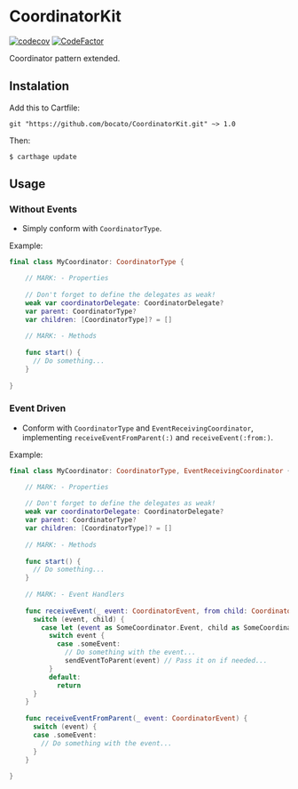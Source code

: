 # CoordinatorKit 
[![codecov](https://codecov.io/gh/bocato/CoordinatorKit/branch/master/graph/badge.svg)](https://codecov.io/gh/bocato/CoordinatorKit)
[![CodeFactor](https://www.codefactor.io/repository/github/bocato/coordinatorkit/badge)](https://www.codefactor.io/repository/github/bocato/coordinatorkit)

Coordinator pattern extended.

## Instalation

Add this to Cartfile:

`git "https://github.com/bocato/CoordinatorKit.git" ~> 1.0`

Then:

`$ carthage update`

## Usage

### Without Events

- Simply conform with `CoordinatorType`.

Example:
```swift
final class MyCoordinator: CoordinatorType {

    // MARK: - Properties
    
    // Don't forget to define the delegates as weak!
    weak var coordinatorDelegate: CoordinatorDelegate? 
    var parent: CoordinatorType?
    var children: [CoordinatorType]? = []
    
    // MARK: - Methods
    
    func start() {
      // Do something...
    }
    
}
```

### Event Driven

- Conform with `CoordinatorType` and `EventReceivingCoordinator`, implementing `receiveEventFromParent(:)` and `receiveEvent(:from:)`.

Example:

```swift
final class MyCoordinator: CoordinatorType, EventReceivingCoordinator {

    // MARK: - Properties
    
    // Don't forget to define the delegates as weak!
    weak var coordinatorDelegate: CoordinatorDelegate? 
    var parent: CoordinatorType?
    var children: [CoordinatorType]? = []
    
    // MARK: - Methods
    
    func start() {
      // Do something...
    }
    
    // MARK: - Event Handlers
    
    func receiveEvent(_ event: CoordinatorEvent, from child: CoordinatorType) {
      switch (event, child) {
        case let (event as SomeCoordinator.Event, child as SomeCoordinator):
          switch event {
            case .someEvent:
              // Do something with the event...
              sendEventToParent(event) // Pass it on if needed...
          }
          default: 
            return
      }
    }
    
    func receiveEventFromParent(_ event: CoordinatorEvent) {
      switch (event) {
      case .someEvent:
        // Do something with the event...
      }
    }
    
}
